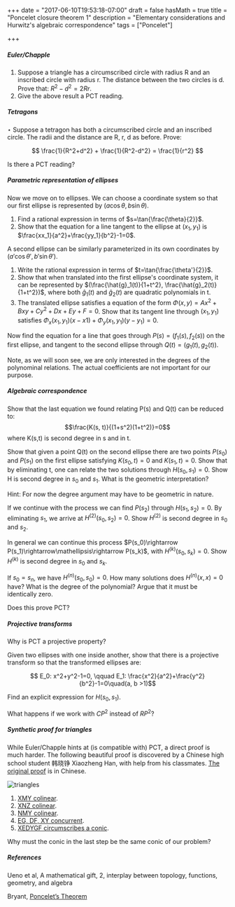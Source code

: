 +++
date = "2017-06-10T19:53:18-07:00"
draft = false
hasMath = true
title = "Poncelet closure theorem 1"
description = "Elementary considerations and Hurwitz's algebraic correspondence"
tags = ["Poncelet"]

+++

##### Euler/Chapple

1. Suppose a triangle has a circumscribed circle with radius R and an inscribed circle with radius r. The distance between the two circles is d. Prove that: $R^2 - d^2 = 2Rr$.
1. Give the above result a PCT reading.

##### Tetragons

$\star$ Suppose a tetragon has both a circumscribed circle and an inscribed circle. The radii and the distance are R, r, d as before. Prove:

$$ \frac{1}{R^2+d^2} + \frac{1}{R^2-d^2} = \frac{1}{r^2} $$

Is there a PCT reading?

##### Parametric representation of ellipses

Now we move on to ellipses.
We can choose a coordinate system so that our first ellipse is represented by $(a\cos{\theta}, b\sin{\theta})$.

1. Find a rational expression in terms of $s=\tan{\frac{\theta}{2}}$.
1. Show that the equation for a line tangent to the ellipse at $(x_1, y_1)$ is $\frac{xx_1}{a^2}+\frac{yy_1}{b^2}-1=0$.

A second ellipse can be similarly parameterized in its own coordinates by $(a'\cos{\theta'}, b'\sin{\theta'})$.

1. Write the rational expression in terms of $t=\tan{\frac{\theta'}{2}}$.
1. Show that when translated into the first ellipse's coordinate system, it can be represented by $(\frac{\hat{g}_1(t)}{1+t^2}, \frac{\hat{g}_2(t)}{1+t^2})$, where both $\hat{g}_1(t)$ and $\hat{g}_2(t)$ are quadratic polynomials in t.
1. The translated ellipse satisfies a equation of the form $\Phi(x,y) = Ax^2+Bxy+Cy^2+Dx+Ey+F=0$.
Show that its tangent line through $(x_1, y_1)$ satisfies $\Phi_x(x_1, y_1)(x-x1)+\Phi_y(x_1, y_1)(y-y_1)=0$.

Now find the equation for a line that goes through $P(s)=(f_1(s), f_2(s))$ on the first ellipse, and tangent to the second ellipse through $Q(t)=(g_1(t), g_2(t))$.

Note, as we will soon see, we are only interested in the degrees of the polynominal relations.
The actual coefficients are not important for our purpose.

##### Algebraic correspondence

Show that the last equation we found relating P(s) and Q(t) can be reduced to:
$$\frac{K(s, t)}{(1+s^2)(1+t^2)}=0$$
where K(s,t) is second degree in s and in t.

Show that given a point Q(t) on the second ellipse there are two points $P(s_0)$ and $P(s_1)$ on the first ellipse satisfying $K(s_0, t)=0$ and $K(s_1, t)=0$.
Show that by eliminating t, one can relate the two solutions through $H(s_0, s_1)=0$.
Show H is second degree in $s_0$ and $s_1$.
What is the geometric interpretation?

Hint: For now the degree argument may have to be geometric in nature.

If we continue with the process we can find $P(s_2)$ through $H(s_1, s_2)=0$.
By eliminating $s_1$, we arrive at $H^{(2)}(s_0, s_2) = 0$.
Show $H^{(2)}$ is second degree in $s_0$ and $s_2$.

In general we can continue this process $P(s_0)\rightarrow P(s_1)\rightarrow\mathellipsis\rightarrow P(s_k)$, with $H^{(k)}(s_0, s_k)=0$.
Show $H^{(k)}$ is second degree in $s_0$ and $s_k$.

If $s_0 = s_n$, we have $H^{(n)}(s_0, s_0)=0$.
How many solutions does $H^{(n)}(x, x)=0$ have?
What is the degree of the polynomial?
Argue that it must be identically zero.

Does this prove PCT?

##### Projective transforms

Why is PCT a projective property?

Given two ellipses with one inside another, show that there is a projective transform so that the transformed ellipses are:

$$ E_0: x^2+y^2-1=0, \qquad E_1: \frac{x^2}{a^2}+\frac{y^2}{b^2}-1=0\quad(a, b >1)$$

Find an explicit expression for $H(s_0, s_1)$.

What happens if we work with $CP^2$ instead of $RP^2$?

##### Synthetic proof for triangles

While Euler/Chapple hints at (is compatible with) PCT, a direct proof is much harder.
The following beautiful proof is discovered by a Chinese high school student 韩晓铮 Xiaozheng Han, with help from his classmates.
[The original proof](http://www.xieguofang.cn/Mailbox/Reply_to_Han's_proof_of_the_triangle_case_of_Poncelet_Porism.htm) is in Chinese.

![triangles](http://www.xieguofang.cn/Mailbox/Image1.gif)

1. [XMY colinear](hint://Pascal/on/PQACBR).
1. [XNZ colinear](hint://Pappas/BED/QFG).
1. [NMY colinear](hint://Pappas/BDA/QGR).
1. [EG, DF, XY concurrent](hint://XYZ/colinear).
1. [XEDYGF circumscribes a conic](hint://Branchon).

Why must the conic in the last step be the same conic of our problem?

##### References

Ueno et al, A mathematical gift, 2, interplay between topology, functions, geometry, and algebra

Bryant, [Poncelet’s Theorem](http://arimoto.lolipop.jp/PonceletforBMC.pdf)

